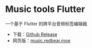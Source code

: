 # Music tools Flutter
一个基于 Flutter 的跨平台音频标签编辑器

- 下载：[Github Release](https://github.com/MCredbear/music_tools_flutter/releases)
- 网页版：[music.redbear.moe](https://music.redbear.moe)
